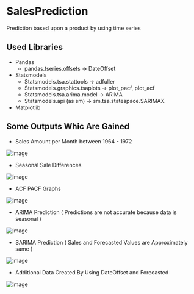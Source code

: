 # SalesPrediction
Prediction based upon a product by using time series

## Used Libraries
* Pandas
  * pandas.tseries.offsets ->  DateOffset   
* Statsmodels
  * Statsmodels.tsa.stattools -> adfuller
  * Statsmodels.graphics.tsaplots -> plot_pacf, plot_acf
  * Statsmodels.tsa.arima.model -> ARIMA
  * Statsmodels.api (as sm) -> sm.tsa.statespace.SARIMAX
* Matplotlib

## Some Outputs Whic Are Gained
* Sales Amount per Month between 1964 - 1972
  
![image](https://github.com/user-attachments/assets/94021a71-0194-43f2-a5d9-5fa8ff1959fc)

* Seasonal Sale Differences
  
![image](https://github.com/user-attachments/assets/e99445be-92c2-4d0b-8643-a26dc5922f6c)

* ACF PACF Graphs

  
![image](https://github.com/user-attachments/assets/ab70316c-c7ec-4cb5-96f4-51f1989525be)

* ARIMA Prediction ( Predictions are not accurate because data is seasonal )

  
![image](https://github.com/user-attachments/assets/454bd543-c5e8-4017-8a50-d15e2b0afae3)

* SARIMA Prediction ( Sales and Forecasted Values are Approximately same )

  
![image](https://github.com/user-attachments/assets/c89dfd94-81e6-4303-87df-a5f103487ab7)

* Additional Data Created By Using DateOffset and Forecasted
  
![image](https://github.com/user-attachments/assets/7963e6c3-e6c1-4b38-a94e-c09e3875d47b)

